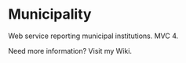 # Municipality
Web service reporting municipal institutions. MVC 4.

Need more information? Visit my Wiki. 
